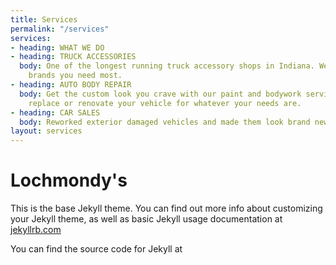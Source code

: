 ```yaml
---
title: Services
permalink: "/services"
services:
- heading: WHAT WE DO
- heading: TRUCK ACCESSORIES
  body: One of the longest running truck accessory shops in Indiana. We carry the
    brands you need most.
- heading: AUTO BODY REPAIR
  body: Get the custom look you crave with our paint and bodywork services. Repair,
    replace or renovate your vehicle for whatever your needs are.
- heading: CAR SALES
  body: Reworked exterior damaged vehicles and made them look brand new.
layout: services
---
```


# Lochmondy's

This is the base Jekyll theme. You can find out more info about customizing your Jekyll theme, as well as basic Jekyll usage documentation at [jekyllrb.com](http://jekyllrb.com/)

You can find the source code for Jekyll at
